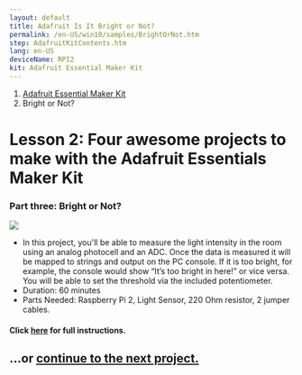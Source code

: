 ```yaml
---
layout: default
title: Adafruit Is It Bright or Not?
permalink: /en-US/win10/samples/BrightOrNot.htm
step: AdafruitKitContents.htm
lang: en-US
deviceName: RPI2
kit: Adafruit Essential Maker Kit
---
```

<ol class="breadcrumb">
  <li><a href="{{site.baseurl}}/{{page.lang}}/AdafruitMakerKit.htm">Adafruit Essential Maker Kit</a></li>
  <li class="active">Bright or Not?</li>
</ol>
<h1 class="maker-kit"> Lesson 2: Four awesome projects to make with the Adafruit Essentials Maker Kit</h1>
<h3 class="maker-kit"> Part three: Bright or Not?</h3>

<div class="row">
  <div class="col-sm-12">
    <div class="container text-center">
      <img class="maker-kit" src="{{site.baseurl}}/images/BrightOrNot.jpg">
    </div>
  </div>
</div>

<div class="row">
  <div class="col-sm-12">
    <ul class="list-group maker-kit">
      <li class="list-group-item maker-kit">
         In this project, you'll be able to measure the light intensity in the room using an analog photocell and an ADC. Once the data is measured it will be mapped to strings and output on the PC console. If it is too bright, for example, the console would show “It’s too bright in here!” or vice versa. You will be able to set the threshold via the included potentiometer.
      </li>
      <li class="list-group-item maker-kit">
        Duration: 60 minutes
      </li>
      <li class="list-group-item maker-kit">
        Parts Needed: Raspberry Pi 2, Light Sensor, 220 Ohm resistor, 2 jumper cables.
      </li>
    </ul>
  </div>
</div>


<h4 class="maker-kit">Click <a target="_blank" href="https://www.hackster.io/windowsiot/bright-or-not">here</a> for full instructions.</h4>

<h2 class="maker-kit">...or <a href="{{site.baseurl}}/{{page.lang}}/win10/samples/WhatColor.htm"> continue to the next project.</a>

